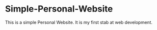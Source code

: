 # Simple-Personal-Website
This is a simple Personal Website. It is my first stab at web development.
